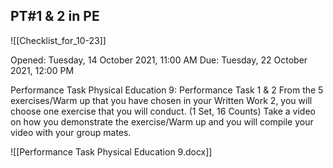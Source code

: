 ## PT#1 & 2 in PE

![[Checklist_for_10-23]]

Opened: Tuesday, 14 October 2021, 11:00 AM
Due: Tuesday, 22 October 2021, 12:00 PM

Performance Task Physical Education 9: Performance Task 1 & 2
From the 5 exercises/Warm up that you have chosen in your Written Work 2, you will choose one exercise that you will conduct. (1 Set, 16 Counts)
Take a video on how you demonstrate the exercise/Warm up and you will compile your video with your group mates. 


![[Performance Task Physical Education 9.docx]]

















